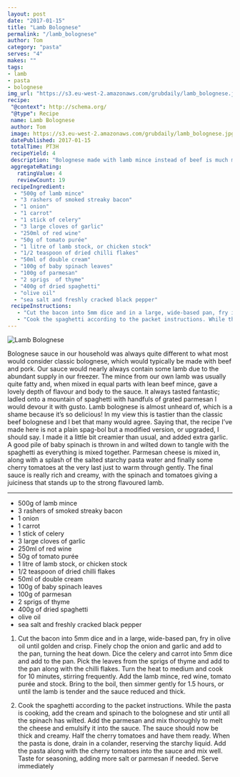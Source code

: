 ```yaml
---
layout: post
date: "2017-01-15"
title: "Lamb Bolognese"
permalink: "/lamb_bolognese"
author: Tom
category: "pasta"
serves: "4"
makes: ""
tags:
- lamb
- pasta
- bolognese
img_url: "https://s3.eu-west-2.amazonaws.com/grubdaily/lamb_bolognese.jpg"
recipe:
 "@context": http://schema.org/
 "@type": Recipe
 name: Lamb Bolognese
 author: Tom
 image: https://s3.eu-west-2.amazonaws.com/grubdaily/lamb_bolognese.jpg
 datePublished: 2017-01-15
 totalTime: PT3H
 recipeYield: 4
 description: "Bolognese made with lamb mince instead of beef is much more flavoursome."
 aggregateRating:
   ratingValue: 4
   reviewCount: 19
 recipeIngredient:
  - "500g of lamb mince"
  - "3 rashers of smoked streaky bacon"
  - "1 onion"
  - "1 carrot"
  - "1 stick of celery"
  - "3 large cloves of garlic"
  - "250ml of red wine"
  - "50g of tomato purée"
  - "1 litre of lamb stock, or chicken stock"
  - "1/2 teaspoon of dried chilli flakes"
  - "50ml of double cream"
  - "100g of baby spinach leaves"
  - "100g of parmesan"
  - "2 sprigs  of thyme"
  - "400g of dried spaghetti"
  - "olive oil"
  - "sea salt and freshly cracked black pepper"
 recipeInstructions:
   - "Cut the bacon into 5mm dice and in a large, wide-based pan, fry in olive oil until golden and crisp. Finely chop the onion and garlic and add to the pan, turning the heat down. Dice the celery and carrot into 5mm dice and add to the pan. Pick the leaves from the sprigs of thyme and add to the pan along with the chilli flakes. Turn the heat to medium and cook for 10 minutes, stirring frequently. Add the lamb mince, red wine, tomato purée and stock. Bring to the boil, then simmer gently for 1.5 hours, or until the lamb is tender and the sauce reduced and thick."
   - "Cook the spaghetti according to the packet instructions. While the pasta is cooking, add the cream and spinach to the bolognese and stir until all the spinach has wilted. Add the parmesan and mix thoroughly to melt the cheese and emulsify it into the sauce. The sauce should now be thick and creamy. Half the cherry tomatoes and have them ready. When the pasta is done, drain in a colander, reserving the starchy liquid. Add the pasta along with the cherry tomatoes into the sauce and mix well. Taste for seasoning, adding more salt or parmesan if needed. Serve immediately"
---
```

<img src="https://s3.eu-west-2.amazonaws.com/grubdaily/lamb_bolognese.jpg" alt="Lamb Bolognese" />

Bolognese sauce in our household was always quite different to what most would consider classic bolognese, which would typically be made with beef and pork. Our sauce would nearly always contain some lamb due to the abundant supply in our freezer. The mince from our own lamb was usually quite fatty and, when mixed in equal parts with lean beef mince, gave a lovely depth of flavour and body to the sauce. It always tasted fantastic; ladled onto a mountain of spaghetti with handfuls of grated parmesan I would devour it with gusto. Lamb bolognese is almost unheard of, which is a shame because it’s so delicious! In my view this is tastier than the classic beef bolognese and I bet that many would agree. Saying that, the recipe I’ve made here is not a plain spag-bol but a modified version, or upgraded, I should say. I made it a little bit creamier than usual, and added extra garlic. A good pile of baby spinach is thrown in and wilted down to tangle with the spaghetti as everything is mixed together. Parmesan cheese is mixed in, along with a splash of the salted starchy pasta water and finally some cherry tomatoes at the very last just to warm through gently. The final sauce is really rich and creamy, with the spinach and tomatoes giving a juiciness that stands up to the strong flavoured lamb.

---
* 500g of lamb mince
* 3 rashers of smoked streaky bacon
* 1 onion
* 1 carrot
* 1 stick of celery
* 3 large cloves of garlic
* 250ml of red wine
* 50g of tomato purée
* 1 litre of lamb stock, or chicken stock
* 1/2 teaspoon of dried chilli flakes
* 50ml of double cream
* 100g of baby spinach leaves
* 100g of parmesan
* 2 sprigs  of thyme
* 400g of dried spaghetti
* olive oil
* sea salt and freshly cracked black pepper

1. Cut the bacon into 5mm dice and in a large, wide-based pan, fry in olive oil until golden and crisp. Finely chop the onion and garlic and add to the pan, turning the heat down. Dice the celery and carrot into 5mm dice and add to the pan. Pick the leaves from the sprigs of thyme and add to the pan along with the chilli flakes. Turn the heat to medium and cook for 10 minutes, stirring frequently. Add the lamb mince, red wine, tomato purée and stock. Bring to the boil, then simmer gently for 1.5 hours, or until the lamb is tender and the sauce reduced and thick.

2. Cook the spaghetti according to the packet instructions. While the pasta is cooking, add the cream and spinach to the bolognese and stir until all the spinach has wilted. Add the parmesan and mix thoroughly to melt the cheese and emulsify it into the sauce. The sauce should now be thick and creamy. Half the cherry tomatoes and have them ready. When the pasta is done, drain in a colander, reserving the starchy liquid. Add the pasta along with the cherry tomatoes into the sauce and mix well. Taste for seasoning, adding more salt or parmesan if needed. Serve immediately
